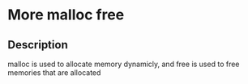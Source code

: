 # More malloc free

## Description
malloc is used to allocate memory dynamicly, and free is used to free memories that are allocated
